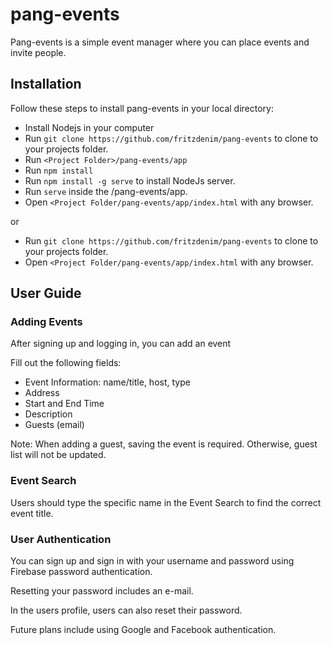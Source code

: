 # pang-events
Pang-events is a simple event manager where you can place events and invite people. 

## Installation
Follow these steps to install pang-events in your local directory:
- Install Nodejs in your computer
- Run `git clone https://github.com/fritzdenim/pang-events` to clone to your projects folder.
- Run `<Project Folder>/pang-events/app`
- Run `npm install`
- Run `npm install -g serve` to install NodeJs server.
- Run `serve` inside the <Project Folder>/pang-events/app.
- Open `<Project Folder/pang-events/app/index.html` with any browser.

or 

- Run `git clone https://github.com/fritzdenim/pang-events` to clone to your projects folder.
- Open `<Project Folder/pang-events/app/index.html` with any browser.


## User Guide

### Adding Events
After signing up and logging in, you can add an event

Fill out the following fields:
 - Event Information: name/title, host, type
 - Address
 - Start and End Time
 - Description
 - Guests (email)

Note: When adding a guest, saving the event is required. Otherwise, guest list will not be updated.

### Event Search
Users should type the specific name in the Event Search to find the correct event title.

### User Authentication
You can sign up and sign in with your username and password using Firebase password authentication.

Resetting your password includes an e-mail.

In the users profile, users can also reset their password.

Future plans include using Google and Facebook authentication.